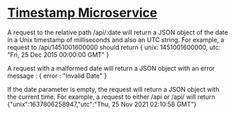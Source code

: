 
# [Timestamp Microservice](https://www.freecodecamp.org/learn/apis-and-microservices/apis-and-microservices-projects/timestamp-microservice)

A request to the relative path /api/:date will return a JSON object of the date in a Unix timestamp of milliseconds and also an UTC string. 
For example, a request to /api/1451001600000 should return { unix: 1451001600000, utc: "Fri, 25 Dec 2015 00:00:00 GMT" }

A request with a malformed date will return a JSON object with an error message : { error : "Invalid Date" }

If the date parameter is empty, the request will return a JSON object with the current time. For example, a request to either /api or /api/ will return {"unix":1637806258947,"utc":"Thu, 25 Nov 2021 02:10:58 GMT"}
